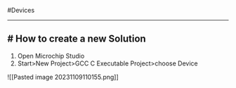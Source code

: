 #Devices 

---
## # How to create a new Solution

1. Open Microchip Studio
2. Start>New Project>GCC C Executable Project>choose Device

![[Pasted image 20231109110155.png]]


